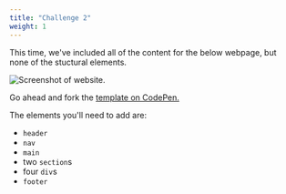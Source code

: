 ```yaml
---
title: "Challenge 2"
weight: 1
---
```


This time, we've included all of the content for the below webpage, but none of the stuctural elements.

![Screenshot of website.](../../images/dadjokes.png)

Go ahead and fork the
[template on CodePen.](https://codepen.io/shecodesaus/pen/ExbOdEp)

The elements you'll need to add are:
- `header`
- `nav`
- `main`
- two `section`s
- four `div`s
- `footer`
